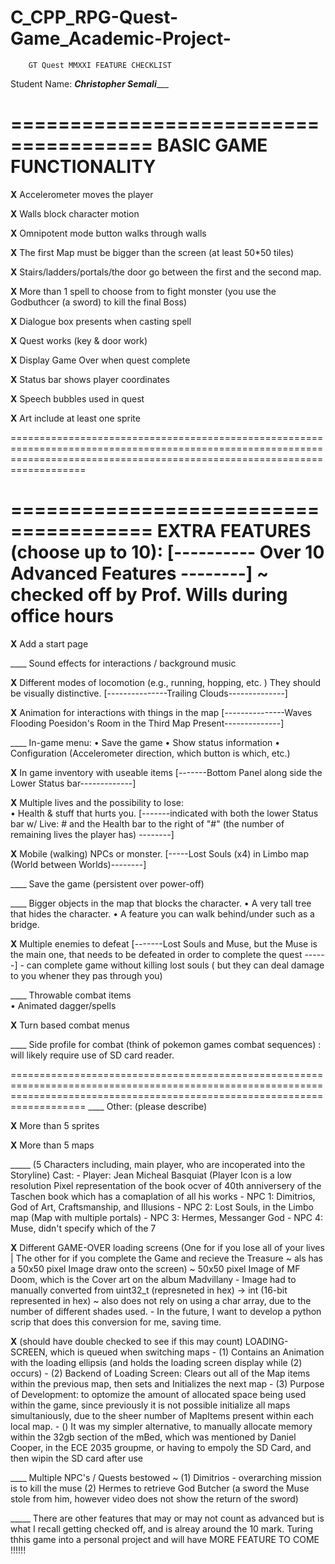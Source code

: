 # C_CPP_RPG-Quest-Game_Academic-Project-
		GT Quest MMXXI FEATURE CHECKLIST


Student Name: ___Christopher Semali______

======================================
BASIC GAME FUNCTIONALITY
======================================
__X__  Accelerometer moves the player

__X__  Walls block character motion

__X__  Omnipotent mode button walks through walls

__X__  The first Map must be bigger than the screen (at least 50*50 tiles)

__X__  Stairs/ladders/portals/the door go between the first and the second map. 

__X__  More than 1 spell to choose from to fight monster (you use the Godbuthcer (a sword) to kill the final Boss)

__X__  Dialogue box presents when casting spell 

__X__  Quest works (key & door work)

__X__  Display Game Over when quest complete

__X__  Status bar shows player coordinates

__X__  Speech bubbles used in quest

__X__  Art include at least one sprite


===============================================================================================================================================================================

======================================
EXTRA FEATURES (choose up to 10):    		[---------- Over 10 Advanced Features --------] ~ checked off by Prof. Wills during office hours
======================================
__X__  Add a start page 

____  Sound effects for interactions / background music 

__X__  Different modes of locomotion (e.g., running, hopping, etc. ) They should be visually distinctive. [---------------Trailing Clouds--------------]

__X__  Animation for interactions with things in the map   [---------------Waves Flooding Poesidon's Room in the Third Map Present--------------]

____  In-game menu: 
	•  Save the game 
	•  Show status information 
	•  Configuration (Accelerometer direction, which button is which, etc.) 

__X__  In game inventory with useable items [-------Bottom Panel along side the Lower Status bar-------------]

__X__  Multiple lives and the possibility to lose:       
	•  Health & stuff that hurts you. 
	[-------indicated with both the lower Status bar w/ Live: # and the Health bar to the right of "#" (the number of remaining lives the player has) --------]


__X__  Mobile (walking) NPCs or monster. [-----Lost Souls (x4) in Limbo map (World between Worlds)--------]

____  Save the game (persistent over power-off) 

____  Bigger objects in the map that blocks the character.
	•  A very tall tree that hides the character. 
	•  A feature you can walk behind/under such as a bridge. 

__X__  Multiple enemies to defeat  [-------Lost Souls and Muse, but the Muse is the main one, that needs to be defeated in order to complete the quest ------]
	- can complete game without killing lost souls ( but they can deal damage to you whener they pas through you)

____  Throwable combat items  
	•  Animated dagger/spells 

__X__  Turn based combat menus 

____  Side profile for combat (think of pokemon games combat sequences) : will likely require use of SD card reader. 

===============================================================================================================================================================================
____  Other: (please describe)


__X__  More than 5 sprites

__X__  More than 5 maps

_____  (5 Characters including, main player, who are incoperated into the Storyline)
	Cast: 
		- Player: Jean Micheal Basquiat (Player Icon is a low resolution Pixel representation of the book ocver of 40th anniversery of the Taschen book which has a comaplation of all his works
		- NPC 1: Dimitrios, God of Art, Craftsmanship, and Illusions
		- NPC 2: Lost Souls, in the Limbo map (Map with multiple portals)
		- NPC 3: Hermes, Messanger God 
		- NPC 4: Muse, didn't specify which of the 7


__X__  Different GAME-OVER loading screens (One for if you lose all of your lives | The other for if you complete the Game and recieve the Treasure ~ als has a 50x50 pixel Image draw onto the screen)
	~ 50x50 pixel Image of MF Doom, which is the Cover art on the album  Madvillany 
		- Image had to manually converted from uint32_t (represneted in hex) -> int (16-bit represented in hex) ~ also does not rely on using a char array, due to the number of different shades used.
		- In the future, I want to develop a python scrip that does this conversion for me, saving time.

__X__  (should have double checked to see if this may count) LOADING-SCREEN, which is queued when switching maps
	- (1) Contains an Animation with the loading ellipsis (and holds the loading screen display while (2) occurs)
	- (2) Backend of Loading Screen: Clears out all of the Map items within the previous map, then sets and Initializes the next map 
	- (3) Purpose of Development: to optomize the amount of allocated space being used within the game, 
		since previously it is not possible initialize all maps simultaniously, due to the sheer number of MapItems present within each local map.
	- () It was my simpler alternative, to manually allocate memory within the 32gb section of the mBed, which was mentioned by Daniel Cooper, in the ECE 2035 groupme,
		or having to empoly the SD Card, and then wipin the SD card after use

____  Multiple NPC's / Quests bestowed ~ (1) Dimitrios - overarching mission is to kill the muse (2) Hermes to retrieve God Butcher (a sword the Muse stole from him, however video does not show the return of the sword)

_____ There are other features that may or may not count as advanced but is what I recall getting checked off, and is alreay around the 10 mark. 
	Turing thhis game into a personal project and will have MORE FEATURE TO COME !!!!!!
